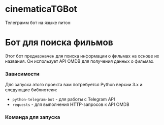 # cinematicaTGBot
Телеграмм бот на языке питон
# Бот для поиска фильмов

Этот бот предназначен для поиска информации о фильмах на основе их названия. Он использует API OMDB для получения данных о фильмах.

### Зависимости

Для запуска этого проекта вам потребуется Python версии 3.x и следующие библиотеки:

- `python-telegram-bot` - для работы с Telegram API
- `requests` - для выполнения HTTP-запросов к API OMDB

### Команда для запуска